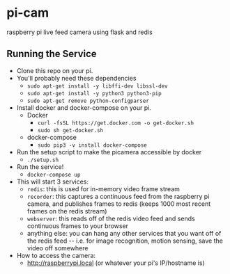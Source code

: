 # pi-cam
raspberry pi live feed camera using flask and redis

## Running the Service

- Clone this repo on your pi.
- You'll probably need these dependencies
  - `sudo apt-get install -y libffi-dev libssl-dev`
  - `sudo apt-get install -y python3 python3-pip`
  - `sudo apt-get remove python-configparser`
- Install docker and docker-compose on your pi.
  - Docker
    - `curl -fsSL https://get.docker.com -o get-docker.sh`
    - `sudo sh get-docker.sh`
  - docker-compose
    - `sudo pip3 -v install docker-compose`
- Run the setup script to make the picamera accessible by docker
  - `./setup.sh`
- Run the service!
  - `docker-compose up`
- This will start 3 services:
  - `redis`: this is used for in-memory video frame stream
  - `recorder`: this captures a continuous feed from the raspberry pi camera, and publishes frames to redis (keeps 1000 most recent frames on the redis stream)
  - `webserver`: this reads off of the redis video feed and sends continuous frames to your browser
  - anything else: you can hang any other services that you want off of the redis feed -- i.e. for image recognition, motion sensing, save the video off somewhere
- How to access the camera:
  - http://raspberrypi.local (or whatever your pi's IP/hostname is)
